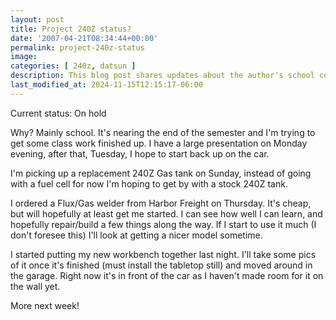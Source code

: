 ```yaml
---
layout: post
title: Project 240Z status?
date: '2007-04-21T08:34:44+00:00'
permalink: project-240z-status
image: 
categories: [ 240z, datsun ]
description: This blog post shares updates about the author's school commitments, car repairs, new welding tool, and workbench setup progress.
last_modified_at: 2024-11-15T12:15:17-06:00
---
```



Current status: On hold

Why? Mainly school. It's nearing the end of the semester and I'm trying to get some class work finished up. I have a large presentation on Monday evening, after that, Tuesday, I hope to start back up on the car.

I'm picking up a replacement 240Z Gas tank on Sunday, instead of going with a fuel cell for now I'm hoping to get by with a stock 240Z tank.

I ordered a Flux/Gas welder from Harbor Freight on Thursday. It's cheap, but will hopefully at least get me started. I can see how well I can learn, and hopefully repair/build a few things along the way. If I start to use it much (I don't foresee this) I'll look at getting a nicer model sometime.

I started putting my new workbench together last night. I'll take some pics of it once it's finished (must install the tabletop still) and moved around in the garage. Right now it's in front of the car as I haven't made room for it on the wall yet.

More next week!



